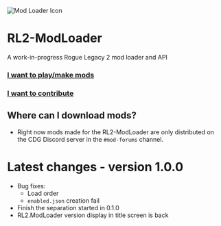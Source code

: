 ![Mod Loader Icon](https://raw.githubusercontent.com/TacoConKvass/RL2-ModLoader/main/Assets/ModLoaderSocialPreview-1600x516.png)
# RL2-ModLoader
A work-in-progress Rogue Legacy 2 mod loader and API

### [I want to play/make mods](https://github.com/TacoConKvass/RL2-ModLoader/blob/main/SETUP.md)
### [I want to contribute](https://github.com/TacoConKvass/RL2-ModLoader/blob/main/CONTRIBUTING.md)

## Where can I download mods?
- Right now mods made for the RL2-ModLoader are only distributed on the CDG Discord server in the `#mod-forums` channel.

# Latest changes - version 1.0.0
- Bug fixes:
	- Load order
	- `enabled.json` creation fail
- Finish the separation started in 0.1.0
- RL2.ModLoader version display in title screen is back